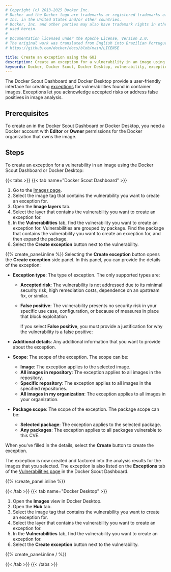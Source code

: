```yaml
---
# Copyright (c) 2013-2025 Docker Inc.
# Docker and the Docker logo are trademarks or registered trademarks of Docker,
# Inc. in the United States and/or other countries.
# Docker, Inc. and other parties may also have trademark rights in other terms
# used herein.
#
# Documentation licensed under the Apache License, Version 2.0.
# The original work was translated from English into Brazilian Portuguese.
# https://github.com/docker/docs/blob/main/LICENSE

title: Create an exception using the GUI
description: Create an exception for a vulnerability in an image using the Docker Scout Dashboard or Docker Desktop.
keywords: Docker, Docker Scout, Docker Desktop, vulnerability, exception, create, GUI
---
```

The Docker Scout Dashboard and Docker Desktop provide a user-friendly interface
for creating [exceptions](/manuals/scout/explore/exceptions.md) for
vulnerabilities found in container images. Exceptions let you acknowledge
accepted risks or address false positives in image analysis.

## Prerequisites

To create an in the Docker Scout Dashboard or Docker Desktop, you need a Docker
account with **Editor** or **Owner** permissions for the Docker organization
that owns the image.

## Steps

To create an exception for a vulnerability in an image using the Docker Scout
Dashboard or Docker Desktop:

{{< tabs >}}
{{< tab name="Docker Scout Dashboard" >}}

1. Go to the [Images page](https://scout.docker.com/reports/images).
2. Select the image tag that contains the vulnerability you want to create an
   exception for.
3. Open the **Image layers** tab.
4. Select the layer that contains the vulnerability you want to create an
   exception for.
5. In the **Vulnerabilities** tab, find the vulnerability you want to create an
   exception for. Vulnerabilities are grouped by package. Find the package that
   contains the vulnerability you want to create an exception for, and then
   expand the package.
6. Select the **Create exception** button next to the vulnerability.

{{% create_panel.inline %}}
Selecting the **Create exception** button opens the **Create exception** side panel.
In this panel, you can provide the details of the exception:

- **Exception type**: The type of exception. The only supported types are:

  - **Accepted risk**: The vulnerability is not addressed due to its minimal
    security risk, high remediation costs, dependence on an upstream fix, or
    similar.
  - **False positive**: The vulnerability presents no security risk in your
    specific use case, configuration, or because of measures in place that
    block exploitation

    If you select **False positive**, you must provide a justification for why
    the vulnerability is a false positive:

- **Additional details**: Any additional information that you want to
  provide about the exception.

- **Scope**: The scope of the exception. The scope can be:

  - **Image**: The exception applies to the selected image.
  - **All images in repository**: The exception applies to all images in the
    repository.
  - **Specific repository**: The exception applies to all images in the
    specified repositories.
  - **All images in my organization**: The exception applies to all images in
    your organization.

- **Package scope**: The scope of the exception. The package scope can be:

  - **Selected package**: The exception applies to the selected package.
  - **Any packages**: The exception applies to all packages vulnerable to this
    CVE.

When you've filled in the details, select the **Create** button to create the
exception.

The exception is now created and factored into the analysis results for the
images that you selected. The exception is also listed on the **Exceptions**
tab of the [Vulnerabilities page](https://scout.docker.com/reports/vulnerabilities/exceptions)
in the Docker Scout Dashboard.

{{% /create_panel.inline %}}

{{< /tab >}}
{{< tab name="Docker Desktop" >}}

1. Open the **Images** view in Docker Desktop.
2. Open the **Hub** tab.
3. Select the image tag that contains the vulnerability you want to create an
   exception for.
4. Select the layer that contains the vulnerability you want to create an
   exception for.
5. In the **Vulnerabilities** tab, find the vulnerability you want to create an
   exception for.
6. Select the **Create exception** button next to the vulnerability.

{{% create_panel.inline / %}}

{{< /tab >}}
{{< /tabs >}}
